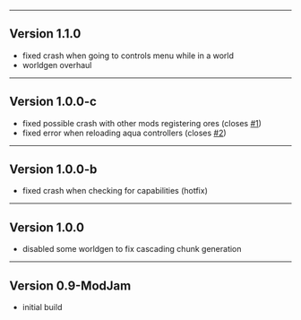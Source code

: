 ------------------------------------------------------
Version 1.1.0
------------------------------------------------------
- fixed crash when going to controls menu while in a world
- worldgen overhaul

------------------------------------------------------
Version 1.0.0-c
------------------------------------------------------
- fixed possible crash with other mods registering ores (closes [#1](https://github.com/Team-Rapture/Aquatic/issues/1))
- fixed error when reloading aqua controllers (closes [#2](https://github.com/Team-Rapture/Aquatic/issues/2))

------------------------------------------------------
Version 1.0.0-b
------------------------------------------------------
- fixed crash when checking for capabilities (hotfix)

------------------------------------------------------
Version 1.0.0
------------------------------------------------------
- disabled some worldgen to fix cascading chunk generation

------------------------------------------------------
Version 0.9-ModJam
------------------------------------------------------
- initial build
